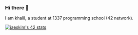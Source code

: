 ### Hi there 👋
I am khalil, a student at 1337 programming school (42 network).

[![jaeskim's 42 stats](https://badge42.herokuapp.com/api/stats/khafni?darkmode=true)](https://github.com/JaeSeoKim/badge42)


<!--
**khafni/khafni** is a ✨ _special_ ✨ repository because its `README.md` (this file) appears on your GitHub profile.

Here are some ideas to get you started:

- 🔭 I’m currently working on ...
- 🌱 I’m currently learning ...
- 👯 I’m looking to collaborate on ...
- 🤔 I’m looking for help with ...
- 💬 Ask me about ...
- 📫 How to reach me: ...
- 😄 Pronouns: ...
- ⚡ Fun fact: ...
-->
